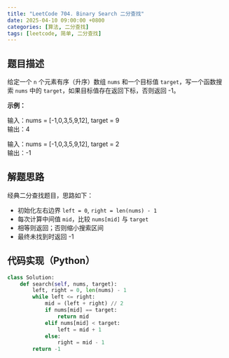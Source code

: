 ```yaml
---
title: "LeetCode 704. Binary Search 二分查找"
date: 2025-04-10 09:00:00 +0800
categories: [算法, 二分查找]
tags: [leetcode, 简单, 二分查找]
---
```


## 题目描述

给定一个 `n` 个元素有序（升序）数组 `nums` 和一个目标值 `target`，写一个函数搜索 `nums` 中的 `target`，如果目标值存在返回下标，否则返回 -1。

**示例：**

输入：nums = [-1,0,3,5,9,12], target = 9  
输出：4

输入：nums = [-1,0,3,5,9,12], target = 2  
输出：-1

## 解题思路

经典二分查找题目，思路如下：

- 初始化左右边界 `left = 0`, `right = len(nums) - 1`
- 每次计算中间值 `mid`，比较 `nums[mid]` 与 `target`
- 相等则返回；否则缩小搜索区间
- 最终未找到时返回 -1

## 代码实现（Python）

```python
class Solution:
    def search(self, nums, target):
        left, right = 0, len(nums) - 1
        while left <= right:
            mid = (left + right) // 2
            if nums[mid] == target:
                return mid
            elif nums[mid] < target:
                left = mid + 1
            else:
                right = mid - 1
        return -1
```
